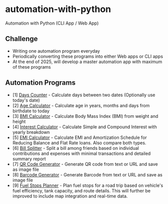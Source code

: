 # automation-with-python
Automation with Python (CLI App / Web App)

## Challenge
- Writing one automation program everyday
- Periodically converting these programs into either Web apps or CLI apps
- At the end of 2025, will develop a master automation app with maximum of these programs

## Automation Programs
- [1] [Days Counter](algorithms/days_counter.py) - Calculate days between two dates (Optionally use today's date)
- [2] [Age Calculator](algorithms/age_calculator.py) - Calculate age in years, months and days from birthdate to today
- [3] [BMI Calculator](algorithms/bmi_calculator.py) - Calculate Body Mass Index (BMI) from weight and height
- [4] [Interest Calculator](algorithms/interest_calculator.py) - Calculate Simple and Compound Interest with yearly breakdown
- [5] [EMI Calculator](algorithms/emi_calculator.py) - Calculate EMI and Amortization Schedule for Reducing Balance and Flat Rate loans. Also compare both types.
- [6] [Bill Splitter](algorithms/bill_splitter.py) - Split a bill among friends based on individual contributions and expenses with minimal transactions and detailed summary report
- [7] [QR Code Generator](algorithms/qr_code_generator.py) - Generate QR code from text or URL and save as image file
- [8] [Barcode Generator](algorithms/barcode_generator.py) - Generate Barcode from text or URL and save as image file
- [9] [Fuel Stops Planner](algorithms/fuel_stops_planner.py) - Plan fuel stops for a road trip based on vehicle's fuel efficiency, tank capacity, and route details. This will further be improved to include map integration and real-time data.